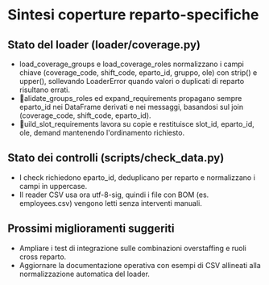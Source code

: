 # Sintesi coperture reparto-specifiche

## Stato del loader (loader/coverage.py)

- load_coverage_groups e load_coverage_roles normalizzano i campi chiave (coverage_code, shift_code, 
eparto_id, gruppo, 
ole) con strip() e upper(), sollevando LoaderError quando valori o duplicati di reparto risultano errati.
- alidate_groups_roles ed expand_requirements propagano sempre 
eparto_id nei DataFrame derivati e nei messaggi, basandosi sul join (coverage_code, shift_code, 
eparto_id).
- uild_slot_requirements lavora su copie e restituisce slot_id, 
eparto_id, 
ole, demand mantenendo l'ordinamento richiesto.

## Stato dei controlli (scripts/check_data.py)

- I check richiedono 
eparto_id, deduplicano per reparto e normalizzano i campi in uppercase.
- Il reader CSV usa ora utf-8-sig, quindi i file con BOM (es. employees.csv) vengono letti senza interventi manuali.

## Prossimi miglioramenti suggeriti

- Ampliare i test di integrazione sulle combinazioni overstaffing e ruoli cross reparto.
- Aggiornare la documentazione operativa con esempi di CSV allineati alla normalizzazione automatica del loader.
